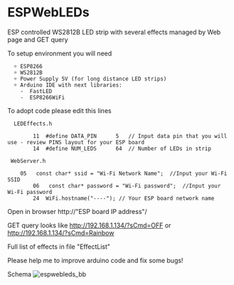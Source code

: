 # ESPWebLEDs

ESP controlled WS2812B LED strip with several effects managed by Web page and GET query

To setup environment you will need

      ☼ ESP8266 
      ☼ WS2812B
      ☼ Power Supply 5V (for long distance LED strips)
      ☼ Arduino IDE with next libraries:
        -  FastLED
        -  ESP8266WiFi
	  
To adopt code please edit this lines

      LEDEffects.h
	
            11  #define DATA_PIN      5   // Input data pin that you will use - review PINS layout for your ESP board
            14  #define NUM_LEDS      64  // Number of LEDs in strip
     
     WebServer.h
     
     	05   const char* ssid = "Wi-Fi Network Name";  //Input your Wi-Fi SSID 
          	06   const char* password = "Wi-Fi password";  //Input your Wi-Fi password
            24  WiFi.hostname("----"); // Your ESP board network name
		  
 Open in browser http://"ESP board IP address"/
 
 GET query looks like http://192.168.1.134/?sCmd=OFF or http://192.168.1.134/?sCmd=Rainbow
 
 Full list of effects in file "EffectList"
 
 Please help me to improve arduino code and fix some bugs!
 
 Schema
![espwebleds_bb](https://user-images.githubusercontent.com/26871772/32985582-a31b1060-cccf-11e7-9ef3-79955ffe4da7.jpg)
